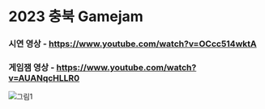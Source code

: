 # 2023 충북 Gamejam
### 시연 영상 - https://www.youtube.com/watch?v=OCcc514wktA
### 게임잼 영상 - https://www.youtube.com/watch?v=AUANqcHLLR0

![그림1](https://github.com/Cho-ga-nom/2023CB_GameJam/assets/43463560/3b487ab6-5254-438d-9c1c-26833c0a5fb7)
